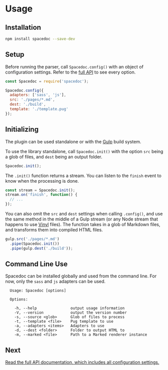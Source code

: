 # Usage

## Installation

```bash
npm install spacedoc --save-dev
```

## Setup

Before running the parser, call `Spacedoc.config()` with an object of configuration settings. Refer to the [full API](api.md) to see every option.

```js
const Spacedoc = require('spacedoc');

Spacedoc.config({
  adapters: ['sass', 'js'],
  src: './pages/*.md',
  dest: './build',
  template: './template.pug'
});
```

## Initializing

The plugin can be used standalone or with the [Gulp](https://github.com/gulpjs/gulp) build system.

To use the library standalone, call `Spacedoc.init()` with the option `src` being a glob of files, and `dest` being an output folder.

```js
Spacedoc.init();
```

The `.init()` function returns a stream. You can listen to the `finish` event to know when the processing is done.

```js
const stream = Spacedoc.init();
stream.on('finish', function() {
  // ...
});
```

You can also omit the `src` and `dest` settings when calling `.config()`, and use the same method in the middle of a Gulp stream (or any Node stream that happens to use [Vinyl](https://github.com/gulpjs/vinyl) files). The function takes in a glob of Markdown files, and transforms them into compiled HTML files.

```js
gulp.src('./pages/*.md')
  .pipe(Spacedoc.init())
  .pipe(gulp.dest('./build'));
```

## Command Line Use

Spacedoc can be installed globally and used from the command line. For now, only the `sass` and `js` adapters can be used.

```
  Usage: Spacedoc [options]

  Options:

    -h, --help               output usage information
    -V, --version            output the version number
    -s, --source <glob>      Glob of files to process
    -t, --template <file>    Pug template to use
    -a, --adapters <items>   Adapters to use
    -d, --dest <folder>      Folder to output HTML to
    -m, --marked <file>      Path to a Marked renderer instance
```

## Next

[Read the full API documentation, which includes all configuration settings.](api.md)
